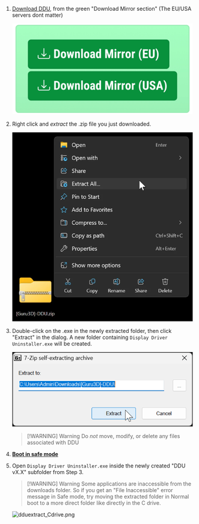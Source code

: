 1. [Download DDU](https://www.guru3d.com/files-details/display-driver-uninstaller-download.html), from the green "Download Mirror section" (The EU/USA servers dont matter)

    ![ddudownload.png](../../assets/factoids/ddudownload.webp)

2. Right click and _extract_ the .zip file you just downloaded.

    ![dduzip11.png](../../assets/factoids/dduzip11.webp)

3. Double-click on the .exe in the newly extracted folder, then click "Extract" in the dialog.
A new folder containing `Display Driver Uninstaller.exe` will be created.

    ![dduextract2.png](../../assets/factoids/dduextract2.png)

    > [!WARNING] Warning
    > Do _not_ move, modify, or delete any files associated with DDU

4. [**Boot in safe mode**](https://rtech.support/factoids/safe-mode/) 

5. Open `Display Driver Uninstaller.exe` inside the newly created "DDU vX.X" subfolder from Step 3.

    > [!WARNING] Warning
    > Some applications are inaccessible from the downloads folder. So if you get an "File Inaccessible" error message in Safe mode, try moving the extracted folder in Normal boot to a more direct folder like directly in the C drive.

    ![dduextract_Cdrive.png](../../assets/factoids/dduextract_Cdrive.webp)
